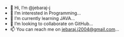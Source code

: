 - 👋 Hi, I’m @jebaraj-j
- 👀 I’m interested in Programming...
- 🌱 I’m currently learning JAVA...
- 💞️ I’m looking to collaborate on GitHub...
- 📫 You can reach me on jebaraj.j2004@gmail.com...

<!---
jebaraj-j/jebaraj-j is a ✨ special ✨ repository because its `README.md` (this file) appears on your GitHub profile.
You can click the Preview link to take a look at your changes.
--->
